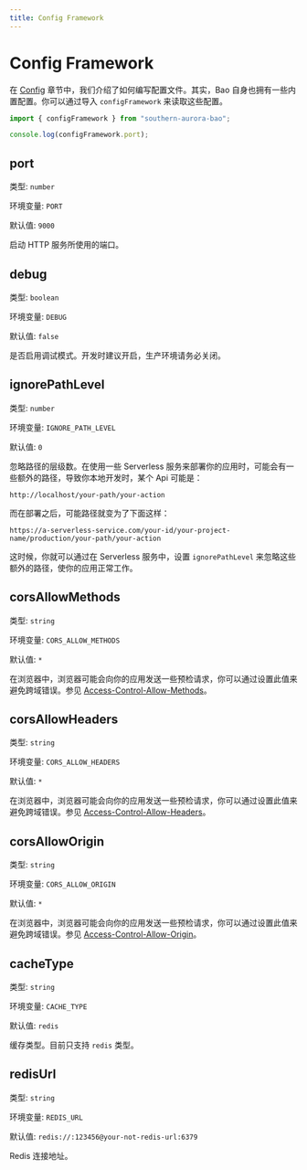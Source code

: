 ```yaml
---
title: Config Framework
---
```


# Config Framework

在 [Config](/markdown/docs/config.md) 章节中，我们介绍了如何编写配置文件。其实，Bao 自身也拥有一些内置配置。你可以通过导入 `configFramework` 来读取这些配置。

```ts
import { configFramework } from "southern-aurora-bao";

console.log(configFramework.port);
```

## port

类型: `number`

环境变量: `PORT`

默认值: `9000`

启动 HTTP 服务所使用的端口。

## debug

类型: `boolean`

环境变量: `DEBUG`

默认值: `false`

是否启用调试模式。开发时建议开启，生产环境请务必关闭。

## ignorePathLevel

类型: `number`

环境变量: `IGNORE_PATH_LEVEL`

默认值: `0`

忽略路径的层级数。在使用一些 Serverless 服务来部署你的应用时，可能会有一些额外的路径，导致你本地开发时，某个 Api 可能是：

```
http://localhost/your-path/your-action
```

而在部署之后，可能路径就变为了下面这样：

```
https://a-serverless-service.com/your-id/your-project-name/production/your-path/your-action
```

这时候，你就可以通过在 Serverless 服务中，设置 `ignorePathLevel` 来忽略这些额外的路径，使你的应用正常工作。

## corsAllowMethods

类型: `string`

环境变量: `CORS_ALLOW_METHODS`

默认值: `*`

在浏览器中，浏览器可能会向你的应用发送一些预检请求，你可以通过设置此值来避免跨域错误。参见 [Access-Control-Allow-Methods](https://developer.mozilla.org/en-US/markdown/docs/Web/HTTP/Headers/Access-Control-Allow-Methods)。

## corsAllowHeaders

类型: `string`

环境变量: `CORS_ALLOW_HEADERS`

默认值: `*`

在浏览器中，浏览器可能会向你的应用发送一些预检请求，你可以通过设置此值来避免跨域错误。参见 [Access-Control-Allow-Headers](https://developer.mozilla.org/en-US/markdown/docs/Web/HTTP/Headers/Access-Control-Allow-Headers)。

## corsAllowOrigin

类型: `string`

环境变量: `CORS_ALLOW_ORIGIN`

默认值: `*`

在浏览器中，浏览器可能会向你的应用发送一些预检请求，你可以通过设置此值来避免跨域错误。参见 [Access-Control-Allow-Origin](https://developer.mozilla.org/en-US/markdown/docs/Web/HTTP/Headers/Access-Control-Allow-Origin)。

## cacheType

类型: `string`

环境变量: `CACHE_TYPE`

默认值: `redis`

缓存类型。目前只支持 `redis` 类型。

## redisUrl

类型: `string`

环境变量: `REDIS_URL`

默认值: `redis://:123456@your-not-redis-url:6379`

Redis 连接地址。
